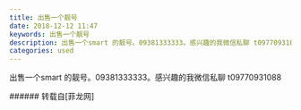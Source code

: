 ```yaml
---
title: 出售一个靓号
date: 2018-12-12 11:47
keywords: 出售一个靓号
description: 出售一个smart 的靓号。09381333333。感兴趣的我微信私聊 t09770931088
categories: used
---
```

<td class="t_f" id="postmessage_2454298">

出售一个smart 的靓号。09381333333。感兴趣的我微信私聊 t09770931088<br/>
</td>
###### 转载自[菲龙网]